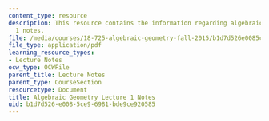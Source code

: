 ```yaml
---
content_type: resource
description: This resource contains the information regarding algebraic geometry lecture
  1 notes.
file: /media/courses/18-725-algebraic-geometry-fall-2015/b1d7d526e0085ce96981bde9ce920585_MIT18_725F15_lec01.pdf
file_type: application/pdf
learning_resource_types:
- Lecture Notes
ocw_type: OCWFile
parent_title: Lecture Notes
parent_type: CourseSection
resourcetype: Document
title: Algebraic Geometry Lecture 1 Notes
uid: b1d7d526-e008-5ce9-6981-bde9ce920585
---
```

